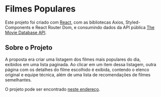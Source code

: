 # Filmes Populares

Este projeto foi criado com [React](https://github.com/facebook/create-react-app), com as bibliotecas Axios, Styled-Components e React Router Dom, e consumindo dados da API pública [The Movie Database API](https://developers.themoviedb.org/3/getting-started/introduction).

## Sobre o Projeto

A proposta era criar uma listagem dos filmes mais populares do dia, exibidos em uma lista paginada. Ao clicar em um item dessa listagem, outra página com os detalhes do filme escolhido é exibida, contendo o elenco original e equipe técnica, além de uma lista de recomendações de filmes semelhantes. 

O projeto pode ser encontrado [neste endereço](https://ruana-filmes.surge.sh/).

